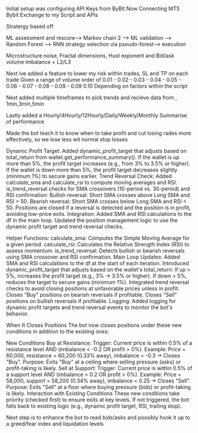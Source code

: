 Initial setup was configuring API Keys from ByBit Now Connecting MT5 Bybit Exchange to my Script and APIs

Stratergy based off

ML assessment and rescore—> Markov chain 2 —> ML validation —> Random Forest —> RNN strategy selection via pseudo-forest—> execution

Microstructure noise, Fractal dimensions, Hust exponent and Bid/ask volume imbalance + L2/L3

Next ive added a feature to lower my risk within trades, SL and TP on each trade Given a range of volume order of 0.01 - 0.02 - 0.03 - 0.04 - 0.05 - 0.06 - 0.07 - 0.08 - 0.08 - 0.09 0.10 Depending on factors within the script

Next added multiple timeframes to pick trends and recieve data from , 1min,3min,5min

Lastly added a Hourly/4Hourly/12Hourly/Daily/Weekly/Monthly Summarise of performance

Made the bot teach it to know when to take profit and cut losing rades more effectively, so we lose less wit normal stop losses

Dynamic Profit Target:
Added dynamic_profit_target that adjusts based on total_return from wallet.get_performance_summary().
If the wallet is up more than 5%, the profit target increases (e.g., from 3% to 3.5% or higher).
If the wallet is down more than 5%, the profit target decreases slightly (minimum 1%) to secure gains earlier.
Trend Reversal Check:
Added calculate_sma and calculate_rsi to compute moving averages and RSI.
is_trend_reversal checks for SMA crossovers (10-period vs. 30-period) and RSI confirmation:
Bullish reversal: Short SMA crosses above Long SMA and RSI > 50.
Bearish reversal: Short SMA crosses below Long SMA and RSI < 50.
Positions are closed if a reversal is detected and the position is in profit, avoiding low-price exits.
Integration:
Added SMA and RSI calculations to the df in the main loop.
Updated the position management logic to use the dynamic profit target and trend reversal checks.

Helper Functions:
calculate_sma: Computes the Simple Moving Average for a given period.
calculate_rsi: Calculates the Relative Strength Index (RSI) to assess momentum.
is_trend_reversal: Detects bullish or bearish reversals using SMA crossover and RSI confirmation.
Main Loop Updates:
Added SMA and RSI calculations to the df at the start of each iteration.
Introduced dynamic_profit_target that adjusts based on the wallet's total_return:
If up > 5%, increases the profit target (e.g., 3% → 3.5% or higher).
If down > 5%, reduces the target to secure gains (minimum 1%).
Integrated trend reversal checks to avoid closing positions at unfavorable prices unless in profit:
Closes "Buy" positions on bearish reversals if profitable.
Closes "Sell" positions on bullish reversals if profitable.
Logging:
Added logging for dynamic profit targets and trend reversal events to monitor the bot's behavior.

When It Closes Positions
The bot now closes positions under these new conditions in addition to the existing ones:

New Conditions
Buy at Resistance:
Trigger: Current price is within 0.5% of a resistance level AND (imbalance < -0.2 OR profit > 0%).
Example: Price = 60,000, resistance = 60,200 (0.33% away), imbalance = -0.3 → Closes "Buy".
Purpose: Exits "Buy" at a ceiling where selling pressure (asks) or profit-taking is likely.
Sell at Support:
Trigger: Current price is within 0.5% of a support level AND (imbalance > 0.2 OR profit > 0%).
Example: Price = 58,000, support = 58,200 (0.34% away), imbalance = 0.25 → Closes "Sell".
Purpose: Exits "Sell" at a floor where buying pressure (bids) or profit-taking is likely.
Interaction with Existing Conditions
These new conditions take priority (checked first) to ensure exits at key levels.
If not triggered, the bot falls back to existing logic (e.g., dynamic profit target, RSI, trailing stop).



Next step is to enhance the bot to read bids/asks and possibly hook it up to a greed/fear index and liquidation levels

